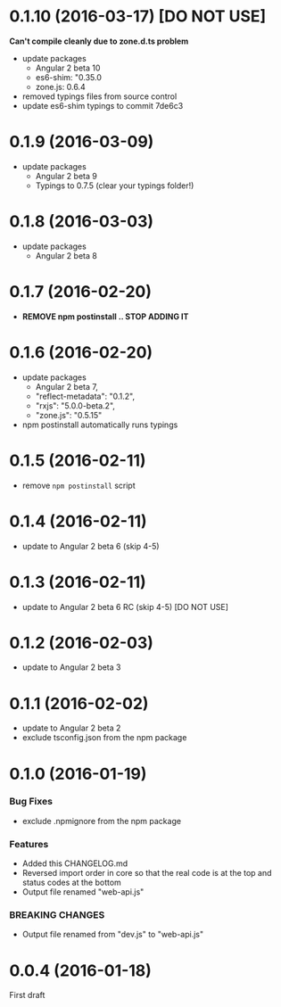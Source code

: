 <a name="0.1.10"></a>
# 0.1.10 (2016-03-17) [DO NOT USE]
**Can't compile cleanly due to zone.d.ts problem**

* update packages
  * Angular 2 beta 10
  * es6-shim: "0.35.0
  * zone.js: 0.6.4
* removed typings files from source control
* update es6-shim typings to commit 7de6c3


<a name="0.1.9"></a>
# 0.1.9 (2016-03-09)
* update packages
  * Angular 2 beta 9
  * Typings to 0.7.5 (clear your typings folder!)

<a name="0.1.8"></a>
# 0.1.8 (2016-03-03)
* update packages
  * Angular 2 beta 8

<a name="0.1.7"></a>
# 0.1.7 (2016-02-20)
* **REMOVE npm postinstall .. STOP ADDING IT**

<a name="0.1.6"></a>
# 0.1.6 (2016-02-20)
* update packages
  * Angular 2 beta 7,
  * "reflect-metadata": "0.1.2",
  * "rxjs": "5.0.0-beta.2",
  * "zone.js": "0.5.15"
* npm postinstall automatically runs typings

<a name="0.1.5"></a>
# 0.1.5 (2016-02-11)
* remove `npm postinstall` script

<a name="0.1.4"></a>
# 0.1.4 (2016-02-11)
* update to Angular 2 beta 6 (skip 4-5)

<a name="0.1.3"></a>
# 0.1.3 (2016-02-11)
* update to Angular 2 beta 6 RC (skip 4-5)
[DO NOT USE]

<a name="0.1.2"></a>
# 0.1.2 (2016-02-03)
* update to Angular 2 beta 3

<a name="0.1.1"></a>
# 0.1.1 (2016-02-02)
* update to Angular 2 beta 2
* exclude tsconfig.json from the npm package

<a name="0.1.0"></a>
# 0.1.0 (2016-01-19)

### Bug Fixes

* exclude .npmignore from the npm package

### Features

* Added this CHANGELOG.md
* Reversed import order in core so that the real code is at the top and status codes at the bottom
* Output file renamed "web-api.js"

### BREAKING CHANGES

* Output file renamed from "dev.js" to "web-api.js"

<a name="0.0.4"></a>
# 0.0.4 (2016-01-18)

First draft